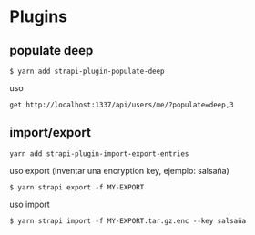 # Plugins
## populate deep
```
$ yarn add strapi-plugin-populate-deep
```
uso
```
get http://localhost:1337/api/users/me/?populate=deep,3
```

## import/export
```
yarn add strapi-plugin-import-export-entries
```

uso export (inventar una encryption key, ejemplo: salsaña)
```
$ yarn strapi export -f MY-EXPORT
```
uso import
```
$ yarn strapi import -f MY-EXPORT.tar.gz.enc --key salsaña
```
